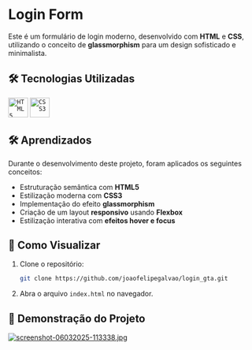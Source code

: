 # Login Form

Este é um formulário de login moderno, desenvolvido com **HTML** e **CSS**, utilizando o conceito de **glassmorphism** para um design sofisticado e minimalista.

## 🛠 Tecnologias Utilizadas

<code><img src="https://cdn.jsdelivr.net/gh/devicons/devicon@latest/icons/html5/html5-original.svg" width="40" height="40" title = "HTML5"/></code>
<code><img src="https://cdn.jsdelivr.net/gh/devicons/devicon@latest/icons/css3/css3-original.svg" width="40" height="40" title = "CSS3"/></code>

## 🛠️ Aprendizados

Durante o desenvolvimento deste projeto, foram aplicados os seguintes conceitos:

- Estruturação semântica com **HTML5**
- Estilização moderna com **CSS3**
- Implementação do efeito **glassmorphism**
- Criação de um layout **responsivo** usando **Flexbox**
- Estilização interativa com **efeitos hover e focus**

## 📌 Como Visualizar

1. Clone o repositório:
   ```bash
   git clone https://github.com/joaofelipegalvao/login_gta.git
   ```
2. Abra o arquivo `index.html` no navegador.

## 🌆 Demonstração do Projeto

[![screenshot-06032025-113338.jpg](https://i.postimg.cc/g0LvRLh7/screenshot-06032025-113338.jpg)](https://postimg.cc/7CDGr6m1)
